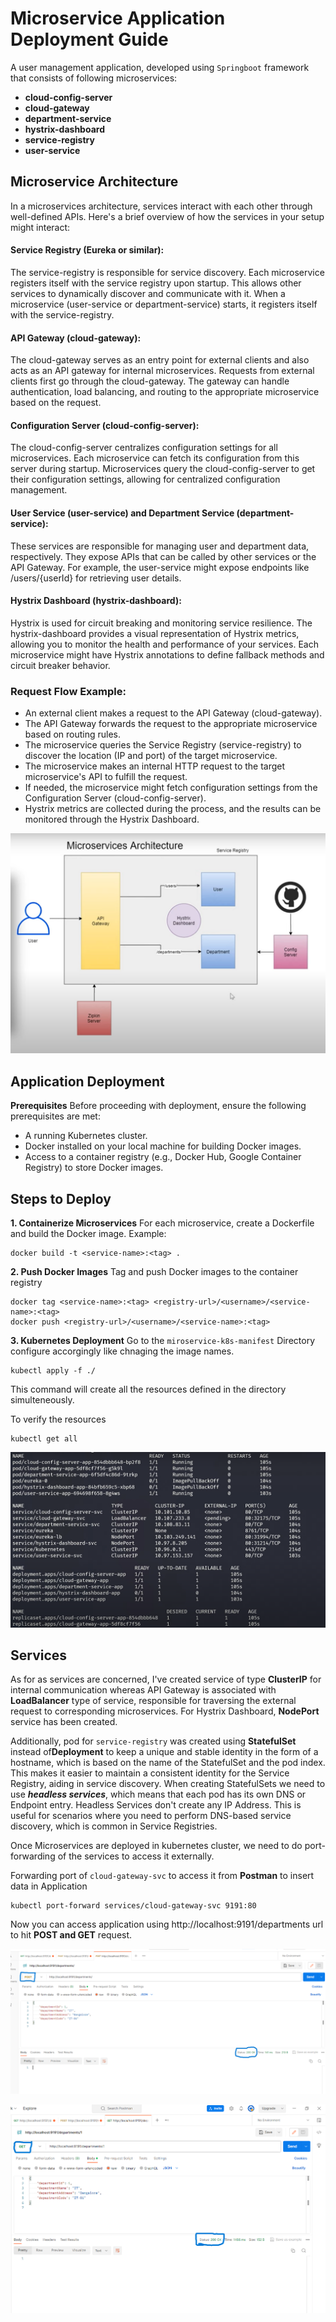 # Microservice Application Deployment Guide

A user management application, developed using `Springboot` framework that consists of following microservices:
- **cloud-config-server**
- **cloud-gateway**
- **department-service**
- **hystrix-dashboard**
- **service-registry**
- **user-service**

## Microservice Architecture
In a microservices architecture, services interact with each other through well-defined APIs. Here's a brief overview of how the services in your setup might interact:

#### Service Registry (Eureka or similar):
The service-registry is responsible for service discovery. Each microservice registers itself with the service registry upon startup. This allows other services to dynamically discover and communicate with it.
When a microservice (user-service or department-service) starts, it registers itself with the service-registry.

#### API Gateway (cloud-gateway):
The cloud-gateway serves as an entry point for external clients and also acts as an API gateway for internal microservices.
Requests from external clients first go through the cloud-gateway. The gateway can handle authentication, load balancing, and routing to the appropriate microservice based on the request.

#### Configuration Server (cloud-config-server):
The cloud-config-server centralizes configuration settings for all microservices. Each microservice can fetch its configuration from this server during startup.
Microservices query the cloud-config-server to get their configuration settings, allowing for centralized configuration management.

#### User Service (user-service) and Department Service (department-service):
These services are responsible for managing user and department data, respectively.
They expose APIs that can be called by other services or the API Gateway.
For example, the user-service might expose endpoints like /users/{userId} for retrieving user details.

#### Hystrix Dashboard (hystrix-dashboard):
Hystrix is used for circuit breaking and monitoring service resilience.
The hystrix-dashboard provides a visual representation of Hystrix metrics, allowing you to monitor the health and performance of your services.
Each microservice might have Hystrix annotations to define fallback methods and circuit breaker behavior.

### Request Flow Example:
- An external client makes a request to the API Gateway (cloud-gateway).
- The API Gateway forwards the request to the appropriate microservice based on routing rules.
- The microservice queries the Service Registry (service-registry) to discover the location (IP and port) of the target microservice.
- The microservice makes an internal HTTP request to the target microservice's API to fulfill the request.
- If needed, the microservice might fetch configuration settings from the Configuration Server (cloud-config-server).
- Hystrix metrics are collected during the process, and the results can be monitored through the Hystrix Dashboard.

![Alt text](images/arch.png)

## Application Deployment

**Prerequisites**
Before proceeding with deployment, ensure the following prerequisites are met:

- A running Kubernetes cluster.
- Docker installed on your local machine for building Docker images.
- Access to a container registry (e.g., Docker Hub, Google Container Registry) to store Docker images.

## Steps to Deploy
**1. Containerize Microservices**
For each microservice, create a Dockerfile and build the Docker image. Example:
```
docker build -t <service-name>:<tag> .
```

**2. Push Docker Images**
Tag and push Docker images to the container registry
```
docker tag <service-name>:<tag> <registry-url>/<username>/<service-name>:<tag>
docker push <registry-url>/<username>/<service-name>:<tag>
```

**3. Kubernetes Deployment**
Go to the `miroservice-k8s-manifest` Directory configure accorgingly like chnaging the image names.
```
kubectl apply -f ./
```
This command will create all the resources defined in the directory simulteneously.

To verify the resources
```
kubectl get all
```
![Alt text](images/k8s.png)

## Services
As for as services are concerned, I've created service of type **ClusterIP** for internal communication whereas  API Gateway is associated with **LoadBalancer** type of service, responsible for traversing the external request to corresponding microservices. For Hystrix Dashboard, **NodePort** service has been created.

Additionally, pod for `service-registry` was created using **StatefulSet** instead of**Deployment** to keep a unique and stable identity in the form of a hostname, which is based on the name of the StatefulSet and the pod index. This makes it easier to maintain a consistent identity for the Service Registry, aiding in service discovery. When creating StatefulSets we need to use  ***headless services***, which means that each pod has its own DNS or Endpoint entry. Headless Services don't create any IP Address. This is useful for scenarios where you need to perform DNS-based service discovery, which is common in Service Registries.

Once Microservices are deployed in kubernetes cluster, we need to do port-forwarding of the services to access it externally.

Forwarding port of `cloud-gateway-svc` to access it from **Postman** to insert data in Application
```
kubectl port-forward services/cloud-gateway-svc 9191:80
```
Now you can access application using http://localhost:9191/departments url to hit **POST and GET** request.

![Alt text](images/post.png)

![Alt text](images/get.png)